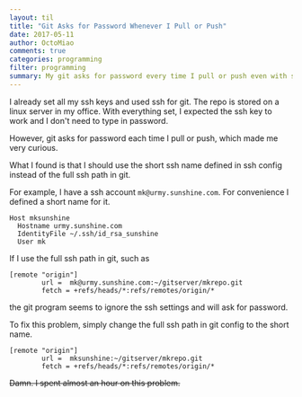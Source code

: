 ```yaml
---
layout: til
title: "Git Asks for Password Whenever I Pull or Push"
date: 2017-05-11
author: OctoMiao
comments: true
categories: programming
filter: programming
summary: My git asks for password every time I pull or push even with ssh configured.
---
```




I already set all my ssh keys and used ssh for git. The repo is stored on a linux server in my office. With everything set, I expected the ssh key to work and I don't need to type in password.

However, git asks for password each time I pull or push, which made me very curious.

What I found is that I should use the short ssh name defined in ssh config instead of the full ssh path in git.

For example, I have a ssh account `mk@urmy.sunshine.com`. For convenience I defined a short name for it.

```
Host mksunshine
  Hostname urmy.sunshine.com
  IdentityFile ~/.ssh/id_rsa_sunshine
  User mk
```

If I use the full ssh path in git, such as

```
[remote "origin"]
        url =  mk@urmy.sunshine.com:~/gitserver/mkrepo.git
        fetch = +refs/heads/*:refs/remotes/origin/*
```

the git program seems to ignore the ssh settings and will ask for password.

To fix this problem, simply change the full ssh path in git config to the short name.

```
[remote "origin"]
        url =  mksunshine:~/gitserver/mkrepo.git
        fetch = +refs/heads/*:refs/remotes/origin/*
```

~~Damn. I spent almost an hour on this problem.~~
